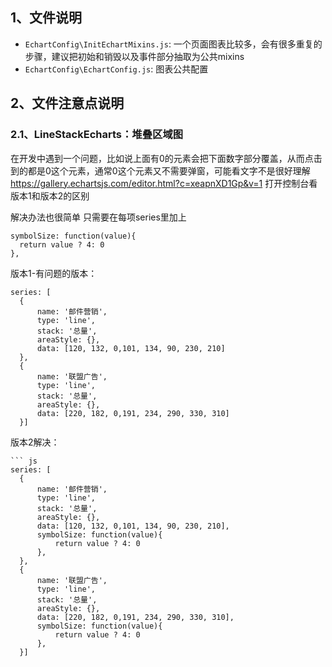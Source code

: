 ## 1、文件说明
- `EchartConfig\InitEchartMixins.js`: 一个页面图表比较多，会有很多重复的步骤，建议把初始和销毁以及事件部分抽取为公共mixins
- `EchartConfig\EchartConfig.js`: 图表公共配置


## 2、文件注意点说明
### 2.1、LineStackEcharts：堆叠区域图
在开发中遇到一个问题，比如说上面有0的元素会把下面数字部分覆盖，从而点击到的都是0这个元素，通常0这个元素又不需要弹窗，可能看文字不是很好理解
https://gallery.echartsjs.com/editor.html?c=xeapnXD1Gp&v=1 打开控制台看版本1和版本2的区别

解决办法也很简单
只需要在每项series里加上
```
symbolSize: function(value){
  return value ? 4: 0
},
```
版本1-有问题的版本：
```
series: [
  {
      name: '邮件营销',
      type: 'line',
      stack: '总量',
      areaStyle: {},
      data: [120, 132, 0,101, 134, 90, 230, 210]
  },
  {
      name: '联盟广告',
      type: 'line',
      stack: '总量',
      areaStyle: {},
      data: [220, 182, 0,191, 234, 290, 330, 310]
  }]
```
版本2解决：
```
``` js
series: [
  {
      name: '邮件营销',
      type: 'line',
      stack: '总量',
      areaStyle: {},
      data: [120, 132, 0,101, 134, 90, 230, 210],
      symbolSize: function(value){
          return value ? 4: 0
      },
  },
  {
      name: '联盟广告',
      type: 'line',
      stack: '总量',
      areaStyle: {},
      data: [220, 182, 0,191, 234, 290, 330, 310],
      symbolSize: function(value){
          return value ? 4: 0
      },
  }]
```
